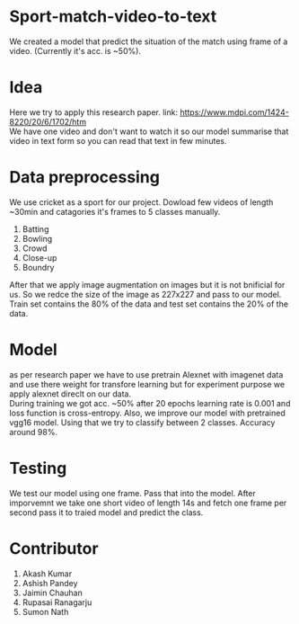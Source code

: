 # Sport-match-video-to-text
We created a model that predict the situation of the match using frame of a video. (Currently it's acc. is ~50%).

# Idea
Here we try to apply this research paper. link: https://www.mdpi.com/1424-8220/20/6/1702/htm <br>
We have one video and don't want to watch it so our model summarise that video in text form so you can read that text in few minutes.

# Data preprocessing 
We use cricket as a sport for our project. Dowload few videos of length ~30min and catagories it's frames to 5 classes manually.
1. Batting
2. Bowling
3. Crowd
4. Close-up
5. Boundry

After that we apply image augmentation on images but it is not bnificial for us. So we redce the size of the image as 227x227 and pass to our model.<br>
Train set contains the 80% of the data and test set contains the 20% of the data. 

# Model
as per research paper we have to use pretrain Alexnet with imagenet data and use there weight for transfore learning but for experiment purpose we apply alexnet direclt on our data.<br>
During training we got acc. ~50% after 20 epochs learning rate is 0.001 and loss function is cross-entropy.
Also, we improve our model with pretrained vgg16 model. Using that we try to classify between 2 classes. Accuracy around 98%.

# Testing
We test our model using one frame. Pass that into the model. 
After imporvemnt we take one short video of length 14s and fetch one frame per second pass it to traied model and predict the class.

# Contributor
1. Akash Kumar
2. Ashish Pandey
3. Jaimin Chauhan
4. Rupasai Ranagarju
5. Sumon Nath
